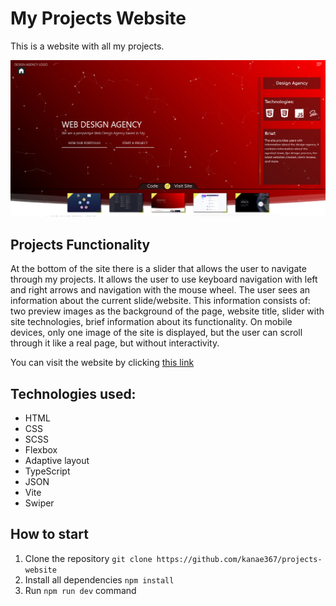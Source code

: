 # My Projects Website

This is a website with all my projects.

![preview](Preview.png)

## Projects Functionality

At the bottom of the site there is a slider that allows the user to navigate through my projects. It allows the user to use keyboard navigation with left and right arrows and navigation with the mouse wheel. The user sees an information about the current slide/website. This information consists of: two preview images as the background of the page, website title, slider with site technologies, brief information about its functionality. On mobile devices, only one image of the site is displayed, but the user can scroll through it like a real page, but without interactivity.

You can visit the website by clicking [this link](https://works.pikulinweb.ru)

## Technologies used:

- HTML
- CSS
- SCSS
- Flexbox
- Adaptive layout
- TypeScript
- JSON
- Vite
- Swiper

## How to start

1. Clone the repository `git clone https://github.com/kanae367/projects-website`
2. Install all dependencies `npm install`
3. Run `npm run dev` command

